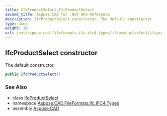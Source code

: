 ```yaml
---
title: IfcProductSelect.IfcProductSelect
second_title: Aspose.CAD for .NET API Reference
description: IfcProductSelect constructor. The default constructor
type: docs
weight: 10
url: /net/aspose.cad.fileformats.ifc.ifc4.types/ifcproductselect/ifcproductselect/
---
```

## IfcProductSelect constructor

The default constructor.

```csharp
public IfcProductSelect()
```

### See Also

* class [IfcProductSelect](../)
* namespace [Aspose.CAD.FileFormats.Ifc.IFC4.Types](../../ifcproductselect/)
* assembly [Aspose.CAD](../../../)


